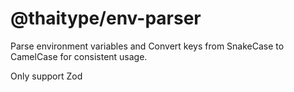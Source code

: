 # @thaitype/env-parser

Parse environment variables and Convert keys from SnakeCase to CamelCase for consistent usage.

Only support Zod

 <!-- [![Build & Test](https://github.com/thaitype/actions/actions/workflows/test.yml/badge.svg)](https://github.com/thaitype/actions/actions/workflows/test.yml)
 [![NPM Version ](https://img.shields.io/npm/v/@thaitype/actions)](https://www.npmjs.com/package/@thaitype/actions)
[![codecov](https://codecov.io/gh/thaitype/actions/branch/main/graph/badge.svg?token=Y7ZMDKFPAN)](https://codecov.io/gh/thaitype/actions)    -->